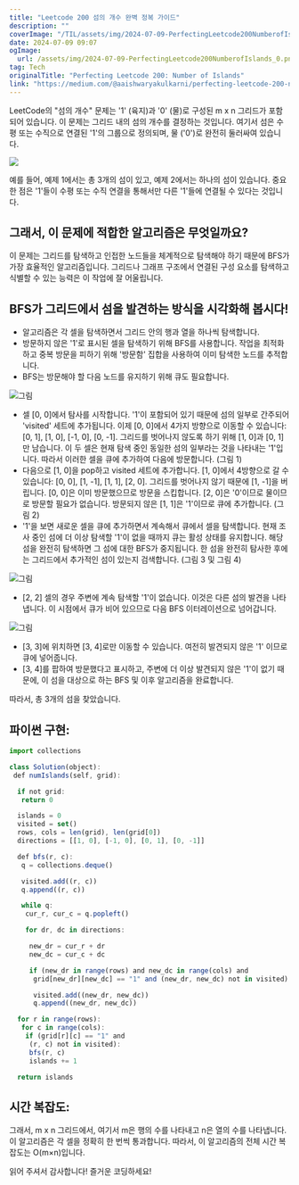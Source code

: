 ```yaml
---
title: "Leetcode 200 섬의 개수 완벽 정복 가이드"
description: ""
coverImage: "/TIL/assets/img/2024-07-09-PerfectingLeetcode200NumberofIslands_0.png"
date: 2024-07-09 09:07
ogImage:
  url: /assets/img/2024-07-09-PerfectingLeetcode200NumberofIslands_0.png
tag: Tech
originalTitle: "Perfecting Leetcode 200: Number of Islands"
link: "https://medium.com/@aaishwaryakulkarni/perfecting-leetcode-200-number-of-islands-ebd387776f8d"
---
```


LeetCode의 "섬의 개수" 문제는 '1' (육지)과 '0' (물)로 구성된 m x n 그리드가 포함되어 있습니다. 이 문제는 그리드 내의 섬의 개수를 결정하는 것입니다. 여기서 섬은 수평 또는 수직으로 연결된 '1'의 그룹으로 정의되며, 물 ('0')로 완전히 둘러싸여 있습니다.

<img src="/TIL/assets/img/2024-07-09-PerfectingLeetcode200NumberofIslands_0.png" />

예를 들어, 예제 1에서는 총 3개의 섬이 있고, 예제 2에서는 하나의 섬이 있습니다. 중요한 점은 '1'들이 수평 또는 수직 연결을 통해서만 다른 '1'들에 연결될 수 있다는 것입니다.

## 그래서, 이 문제에 적합한 알고리즘은 무엇일까요?

<!-- TIL 수평 -->

<ins class="adsbygoogle"
     style="display:block"
     data-ad-client="ca-pub-4877378276818686"
     data-ad-slot="1549334788"
     data-ad-format="auto"
     data-full-width-responsive="true"></ins>

<script>
(adsbygoogle = window.adsbygoogle || []).push({});
</script>

이 문제는 그리드를 탐색하고 인접한 노드들을 체계적으로 탐색해야 하기 때문에 BFS가 가장 효율적인 알고리즘입니다. 그리드나 그래프 구조에서 연결된 구성 요소를 탐색하고 식별할 수 있는 능력은 이 작업에 잘 어울립니다.

## BFS가 그리드에서 섬을 발견하는 방식을 시각화해 봅시다!

- 알고리즘은 각 셀을 탐색하면서 그리드 안의 행과 열을 하나씩 탐색합니다.
- 방문하지 않은 '1'로 표시된 셀을 탐색하기 위해 BFS를 사용합니다. 작업을 최적화하고 중복 방문을 피하기 위해 '방문함' 집합을 사용하여 이미 탐색한 노드를 추적합니다.
- BFS는 방문해야 할 다음 노드를 유지하기 위해 큐도 필요합니다.

![그림](/TIL/assets/img/2024-07-09-PerfectingLeetcode200NumberofIslands_1.png)

<!-- TIL 수평 -->

<ins class="adsbygoogle"
     style="display:block"
     data-ad-client="ca-pub-4877378276818686"
     data-ad-slot="1549334788"
     data-ad-format="auto"
     data-full-width-responsive="true"></ins>

<script>
(adsbygoogle = window.adsbygoogle || []).push({});
</script>

- 셀 [0, 0]에서 탐사를 시작합니다. '1'이 포함되어 있기 때문에 섬의 일부로 간주되어 'visited' 세트에 추가됩니다. 이제 [0, 0]에서 4가지 방향으로 이동할 수 있습니다: [0, 1], [1, 0], [-1, 0], [0, -1]. 그리드를 벗어나지 않도록 하기 위해 [1, 0]과 [0, 1]만 남습니다. 이 두 셀은 현재 탐색 중인 동일한 섬의 일부라는 것을 나타내는 '1'입니다. 따라서 이러한 셀을 큐에 추가하여 다음에 방문합니다. (그림 1)
- 다음으로 [1, 0]을 pop하고 visited 세트에 추가합니다. [1, 0]에서 4방향으로 갈 수 있습니다: [0, 0], [1, -1], [1, 1], [2, 0]. 그리드를 벗어나지 않기 때문에 [1, -1]을 버립니다. [0, 0]은 이미 방문했으므로 방문을 스킵합니다. [2, 0]은 '0'이므로 물이므로 방문할 필요가 없습니다. 방문되지 않은 [1, 1]은 '1'이므로 큐에 추가합니다. (그림 2)
- '1'을 보면 새로운 셀을 큐에 추가하면서 계속해서 큐에서 셀을 탐색합니다. 현재 조사 중인 섬에 더 이상 탐색할 '1'이 없을 때까지 큐는 활성 상태를 유지합니다. 해당 섬을 완전히 탐색하면 그 섬에 대한 BFS가 중지됩니다. 한 섬을 완전히 탐사한 후에는 그리드에서 추가적인 섬이 있는지 검색합니다. (그림 3 및 그림 4)

![그림](/TIL/assets/img/2024-07-09-PerfectingLeetcode200NumberofIslands_2.png)

- [2, 2] 셀의 경우 주변에 계속 탐색할 '1'이 없습니다. 이것은 다른 섬의 발견을 나타냅니다. 이 시점에서 큐가 비어 있으므로 다음 BFS 이터레이션으로 넘어갑니다.

![그림](/TIL/assets/img/2024-07-09-PerfectingLeetcode200NumberofIslands_3.png)

<!-- TIL 수평 -->

<ins class="adsbygoogle"
     style="display:block"
     data-ad-client="ca-pub-4877378276818686"
     data-ad-slot="1549334788"
     data-ad-format="auto"
     data-full-width-responsive="true"></ins>

<script>
(adsbygoogle = window.adsbygoogle || []).push({});
</script>

- [3, 3]에 위치하면 [3, 4]로만 이동할 수 있습니다. 여전히 발견되지 않은 '1' 이므로 큐에 넣어줍니다.
- [3, 4]를 팝하여 방문했다고 표시하고, 주변에 더 이상 발견되지 않은 '1'이 없기 때문에, 이 섬을 대상으로 하는 BFS 및 이후 알고리즘을 완료합니다.

따라서, 총 3개의 섬을 찾았습니다.

## 파이썬 구현:

```js
import collections

class Solution(object):
 def numIslands(self, grid):

  if not grid:
   return 0

  islands = 0
  visited = set()
  rows, cols = len(grid), len(grid[0])
  directions = [[1, 0], [-1, 0], [0, 1], [0, -1]]

  def bfs(r, c):
   q = collections.deque()

   visited.add((r, c))
   q.append((r, c))

   while q:
    cur_r, cur_c = q.popleft()

    for dr, dc in directions:

     new_dr = cur_r + dr
     new_dc = cur_c + dc

     if (new_dr in range(rows) and new_dc in range(cols) and
      grid[new_dr][new_dc] == "1" and (new_dr, new_dc) not in visited):

      visited.add((new_dr, new_dc))
      q.append((new_dr, new_dc))

  for r in range(rows):
   for c in range(cols):
    if (grid[r][c] == "1" and
     (r, c) not in visited):
     bfs(r, c)
     islands += 1

  return islands
```

<!-- TIL 수평 -->

<ins class="adsbygoogle"
     style="display:block"
     data-ad-client="ca-pub-4877378276818686"
     data-ad-slot="1549334788"
     data-ad-format="auto"
     data-full-width-responsive="true"></ins>

<script>
(adsbygoogle = window.adsbygoogle || []).push({});
</script>

## 시간 복잡도:

그래서, m x n 그리드에서, 여기서 m은 행의 수를 나타내고 n은 열의 수를 나타냅니다. 이 알고리즘은 각 셀을 정확히 한 번씩 통과합니다. 따라서, 이 알고리즘의 전체 시간 복잡도는 O(m×n)입니다.

읽어 주셔서 감사합니다! 즐거운 코딩하세요!
